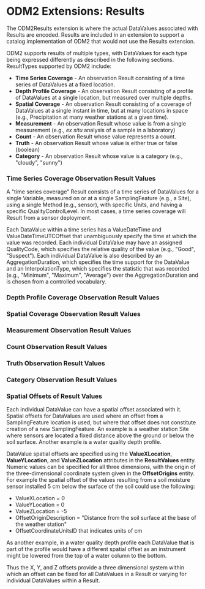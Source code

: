 ODM2 Extensions: Results
========================
The ODM2Results extension is where the actual DataValues associated with Results are encoded. Results are included in an extension to support a catalog implementation of ODM2 that would not use the Results extension. 

ODM2 supports results of multiple types, with DataValues for each type being expressed differently as described in the following sections. ResultTypes supported by ODM2 include:

* **Time Series Coverage** - An observation Result consisting of a time series of DataValues at a fixed location.
* **Depth Profile Coverage** - An observation Result consisting of a profile of DataValues at a single location, but measured over multiple depths.
* **Spatial Coverage** - An observation Result consisting of a coverage of DataValues at a single instant in time, but at many locations in space (e.g., Precipitation at many weather stations at a given time).
* **Measurement** - An observation Result whose value is from a single measurement (e.g., *ex situ* analysis of a sample in a laboratory)
* **Count** - An observation Result whose value represents a count.
* **Truth** - An observation Result whose value is either true or false (boolean) 
* **Category** - An observation Result whose value is a category (e.g., "cloudy", "sunny") 

### Time Series Coverage Observation Result Values ###
A "time series coverage" Result consists of a time series of DataValues for a single Variable, measured on or at a single SamplingFeature (e.g., a Site), using a single Method (e.g., sensor), with specific Units, and having a specific QualityControlLevel. In most cases, a time series coverage will Result from a sensor deployment.

Each DataValue within a time series has a ValueDateTime and ValueDateTimeUTCOffset that unambiguously specify the time at which the value was recorded. Each individual DataValue may have an assigned QualityCode, which specifies the relative quality of the value (e.g., "Good", "Suspect"). Each individual DataValue is also described by an AggregationDuration, which specifies the time support for the DataValue and an InterpolationType, which specifies the statistic that was recorded (e.g., "Minimum", "Maximum", "Average") over the AggregationDuration and is chosen from a controlled vocabulary.

### Depth Profile Coverage Observation Result Values ###

### Spatial Coverage Observation Result Values ###

### Measurement Observation Result Values ###

### Count Observation Result Values ###

### Truth Observation Result Values ###

### Category Observation Result Values ###

### Spatial Offsets of Result Values ###
Each individual DataValue can have a spatial offset associated with it. Spatial offsets for DataValues are used where an offset from a SamplingFeature location is used, but where that offset does not constitute creation of a new SamplingFeature. An example is a weather station Site where sensors are located a fixed distance above the ground or below the soil surface. Another example is a water quality depth profile.

DataValue spatial offsets are specified using the **ValueXLocation**, **ValueYLocation**, and **ValueZLocation** attributes in the **ResultValues** entity. Numeric values can be specified for all three dimensions, with the origin of the three-dimensional coordinate system given in the **OffsetOrigins** entity. For example the spatial offset of the values resulting from a soil moisture sensor installed 5 cm below the surface of the soil could use the following: 

* ValueXLocation = 0 
* ValueYLocation = 0 
* ValueZLocation = -5
* OffsetOriginDescription = "Distance from the soil surface at the base of the weather station" 
* OffsetCoordinateUnitsID that indicates units of cm

As another example, in a water quality depth profile each DataValue that is part of the profile would have a different spatial offset as an instrument might be lowered from the top of a water column to the bottom. 

Thus the X, Y, and Z offsets provide a three dimensional system within which an offset can be fixed for all DataValues in a Result or varying for individual DataValues within a Result.
